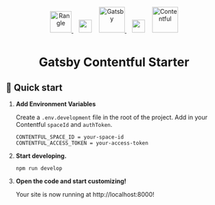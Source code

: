 <p align="center">
  <a href="https://rangle.io/">
    <img alt="Rangle" src="https://res.cloudinary.com/rangle/image/upload/c_scale,co_rgb:262626,e_colorize:100,f_png/rangle.io/r-triangle-w_a10ohc.svg" height="50" style="padding-top: 5px; padding-bottom: 5px"/>
  </a>
  <img src="https://www.svgrepo.com/show/125067/plus-sign.svg" height="30" style="padding: 13px"/>
  <a href="https://www.gatsbyjs.com/?utm_source=starter&utm_medium=readme&utm_campaign=minimal-starter">
    <img alt="Gatsby" src="https://www.gatsbyjs.com/Gatsby-Monogram.svg" height="60" />
  </a>
  <img src="https://www.svgrepo.com/show/125067/plus-sign.svg" height="30" style="padding: 13px"/>
  <a href="https://www.contentful.com/">
    <img alt="Contentful" src="https://seeklogo.com/images/C/contentful-logo-C395C545BF-seeklogo.com.png" height="60" />
  </a>
</p>
<h1 align="center">
  Gatsby Contentful Starter
</h1>

## 🚀 Quick start

1.  **Add Environment Variables**

    Create a `.env.development` file in the root of the project. Add in your Contentful `spaceId` and `authToken`.

    ```
    CONTENTFUL_SPACE_ID = your-space-id
    CONTENTFUL_ACCESS_TOKEN = your-access-token
    ```

2.  **Start developing.**

    ```shell
    npm run develop
    ```

3.  **Open the code and start customizing!**

    Your site is now running at http://localhost:8000!


